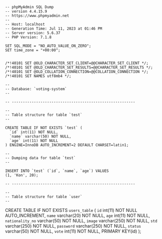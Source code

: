 

```
-- phpMyAdmin SQL Dump
-- version 4.4.15.9
-- https://www.phpmyadmin.net
--
-- Host: localhost
-- Generation Time: Jul 11, 2023 at 01:46 PM
-- Server version: 5.6.37
-- PHP Version: 7.1.8

SET SQL_MODE = "NO_AUTO_VALUE_ON_ZERO";
SET time_zone = "+00:00";


/*!40101 SET @OLD_CHARACTER_SET_CLIENT=@@CHARACTER_SET_CLIENT */;
/*!40101 SET @OLD_CHARACTER_SET_RESULTS=@@CHARACTER_SET_RESULTS */;
/*!40101 SET @OLD_COLLATION_CONNECTION=@@COLLATION_CONNECTION */;
/*!40101 SET NAMES utf8mb4 */;

--
-- Database: `voting-system`
--

-- --------------------------------------------------------

--
-- Table structure for table `test`
--

CREATE TABLE IF NOT EXISTS `test` (
  `id` int(11) NOT NULL,
  `name` varchar(50) NOT NULL,
  `age` int(11) NOT NULL
) ENGINE=InnoDB AUTO_INCREMENT=2 DEFAULT CHARSET=latin1;

--
-- Dumping data for table `test`
--

INSERT INTO `test` (`id`, `name`, `age`) VALUES
(1, 'Kon', 20);

-- --------------------------------------------------------

--
-- Table structure for table `user`
--

```
CREATE TABLE IF NOT EXISTS `users_table` (
  `id` int(11) NOT NULL AUTO_INCREMENT,
  `name` varchar(20) NOT NULL,
  `age` int(11) NOT NULL,
  `nationality_no` varchar(50) NOT NULL,
  `image` varchar(250) NOT NULL,
  `std` varchar(250) NOT NULL,
  `password` varchar(250) NOT NULL,
  `status` varchar(50) NOT NULL,
  `vote` int(11) NOT NULL,
    PRIMARY KEY(id)
);

```